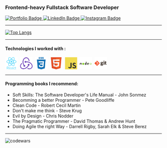 
### Frontend-heavy Fullstack Software Developer

<div id="badges">
  <a href="https://samuel-fuchs.com.br/">
    <img src="https://img.shields.io/badge/Portfolio-red?style=for-the-badge&logo=JavaScript&logoColor=white" alt="Portfolio Badge"/>
  </a>
   <a href="https://www.linkedin.com/in/gersonsamuelfuchs/">
    <img src="https://img.shields.io/badge/LinkedIn-blue?style=for-the-badge&logo=linkedin&logoColor=white" alt="LinkedIn Badge"/>
  </a>
  <a href="https://www.instagram.com/isamuelfuchs/">
    <img src="https://img.shields.io/badge/Instagram-orange?style=for-the-badge&logo=instagram&logoColor=white" alt="Instagram Badge"/>
  </a>
</div>

----
<!--
[![GitHub Streak](http://github-readme-streak-stats.herokuapp.com?user=samuelfuchs&theme=dark&background=000000)](https://git.io/streak-stats)
-->

[![Top Langs](https://github-readme-stats.vercel.app/api/top-langs/?username=samuelfuchs&layout=compact&theme=vision-friendly-dark)](https://github.com/anuraghazra/github-readme-stats)

----

#### Technologies I worked with :

<div>
  <img src="https://github.com/devicons/devicon/blob/master/icons/react/react-original-wordmark.svg" title="React" alt="React" width="40" height="40"/>&nbsp;
  <img src="https://github.com/devicons/devicon/blob/master/icons/redux/redux-original.svg" title="Redux" alt="Redux " width="40" height="40"/>&nbsp;
  <img src="https://github.com/devicons/devicon/blob/master/icons/css3/css3-plain-wordmark.svg"  title="CSS3" alt="CSS" width="40" height="40"/>&nbsp;
  <img src="https://github.com/devicons/devicon/blob/master/icons/html5/html5-original.svg" title="HTML5" alt="HTML" width="40" height="40"/>&nbsp;
  <img src="https://github.com/devicons/devicon/blob/master/icons/javascript/javascript-original.svg" title="JavaScript" alt="JavaScript" width="40" height="40"/>&nbsp;
  <img src="https://github.com/devicons/devicon/blob/master/icons/nodejs/nodejs-original-wordmark.svg" title="NodeJS" alt="NodeJS" width="40" height="40"/>&nbsp;
  <img src="https://github.com/devicons/devicon/blob/master/icons/git/git-original-wordmark.svg" title="Git" **alt="Git" width="40" height="40"/>
</div>

----

#### Programming books I recommend:

- Soft Skills: The Software Developer's Life Manual - John Sonmez
- Becomming a better Programmer - Pete Goodliffe
- Clean Code - Robert Cecil Martin
- Don't make me think - Steve Krug
- Evil by Design - Chris Nodder
- The Pragmatic Programmer - David Thomas & Andrew Hunt
- Doing Agile the right Way - Darrell Rigby, Sarah Elk & Steve Berez

----

![codewars](https://www.codewars.com/users/samuelfuchs/badges/small)
